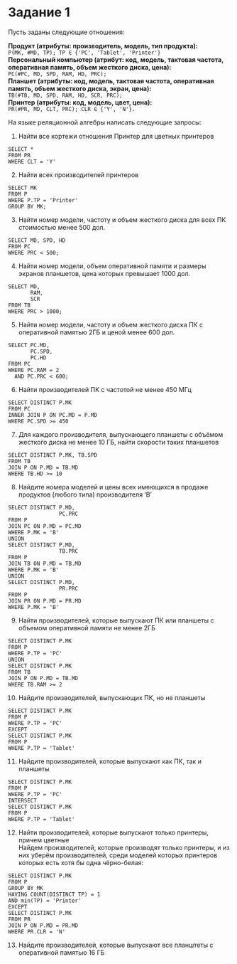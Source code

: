 # Задание 1

Пусть заданы следующие отношения:  

**Продукт (атрибуты: производитель, модель, тип продукта):**  
`P(MK, #MD, TP); TP ∈ {'PC', 'Tablet', 'Printer'}`  
**Персональный компьютер (атрибут: код, модель, тактовая частота, оперативная память, объем жесткого диска, цена):**  
`PC(#PC, MD, SPD, RAM, HD, PRC);`  
**Планшет (атрибуты: код, модель, тактовая частота, оперативная память, объем жесткого диска, экран, цена):**  
`TB(#TB, MD, SPD, RAM, HD, SCR, PRC);`  
**Принтер (атрибуты: код, модель, цвет, цена):**  
`PR(#PR, MD, CLT, PRC); CLR ∈ {'Y', 'N'}.`  


На языке реляционной алгебры написать следующие запросы:
1. Найти все кортежи отношения Принтер для цветных принтеров  
```
SELECT *
FROM PR
WHERE CLT = 'Y'
```
2. Найти всех производителей принтеров  
```
SELECT MK
FROM P
WHERE P.TP = 'Printer'
GROUP BY MK;
```
3. Найти номер модели, частоту и объем жесткого диска для всех ПК стоимостью менее 500 дол.
```
SELECT MD, SPD, HD
FROM PC
WHERE PRC < 500;
```
4. Найти номер модели, объем оперативной памяти и размеры экранов планшетов, цена которых превышает 1000 дол.
```
SELECT MD,
       RAM,
       SCR
FROM TB
WHERE PRC > 1000;
```
5. Найти номер модели, частоту и объем жесткого диска ПК с оперативной памятью 2ГБ и ценой менее 600 дол.
```
SELECT PC.MD,
       PC.SPD,
       PC.HD
FROM PC
WHERE PC.RAM = 2
  AND PC.PRC < 600;
```
6. Найти производителей ПК с частотой не менее 450 МГц
```
SELECT DISTINCT P.MK
FROM PC
INNER JOIN P ON PC.MD = P.MD
WHERE PC.SPD >= 450
```
7. Для каждого производителя, выпускающего планшеты c объёмом жесткого диска не менее 10 ГБ, найти скорости таких планшетов
```
SELECT DISTINCT P.MK, TB.SPD
FROM TB
JOIN P ON P.MD = TB.MD
WHERE TB.HD >= 10
```
8. Найдите номера моделей и цены всех имеющихся в продаже продуктов (любого типа) производителя ’B’
```
SELECT DISTINCT P.MD,
                PC.PRC
FROM P
JOIN PC ON P.MD = PC.MD
WHERE P.MK = 'B'
UNION
SELECT DISTINCT P.MD,
                TB.PRC
FROM P
JOIN TB ON P.MD = TB.MD
WHERE P.MK = 'B'
UNION
SELECT DISTINCT P.MD,
                PR.PRC
FROM P
JOIN PR ON P.MD = PR.MD
WHERE P.MK = 'B'
```
9. Найти производителей, которые выпускают ПК или планшеты с объемом оперативной памяти не менее 2ГБ
```
SELECT DISTINCT P.MK
FROM P
WHERE P.TP = 'PC'
UNION
SELECT DISTINCT P.MK
FROM TB
JOIN P ON P.MD = TB.MD
WHERE TB.RAM >= 2
```
10. Найдите производителей, выпускающих ПК, но не планшеты
```
SELECT DISTINCT P.MK
FROM P
WHERE P.TP = 'PC'
EXCEPT
SELECT DISTINCT P.MK
FROM P
WHERE P.TP = 'Tablet'
```
11. Найдите производителей, которые выпускают как ПК, так и планшеты
```
SELECT DISTINCT P.MK
FROM P
WHERE P.TP = 'PC'
INTERSECT
SELECT DISTINCT P.MK
FROM P
WHERE P.TP = 'Tablet'
```
12. Найти производителей, которые выпускают только принтеры, причем цветные  
Найдем производителей, которые производят только принтеры, и из них уберём производителей, среди моделей которых принтеров которых есть хотя бы одна чёрно-белая:
```
SELECT DISTINCT P.MK
FROM P
GROUP BY MK
HAVING COUNT(DISTINCT TP) = 1
AND min(TP) = 'Printer'
EXCEPT
SELECT DISTINCT P.MK
FROM PR
JOIN P ON P.MD = PR.MD
WHERE PR.CLR = 'N'
```
13. Найдите производителей, которые выпускают все планштеты с оперативной памятью 16 ГБ
```
```
